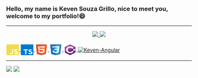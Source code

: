 ### Hello, my name is Keven Souza Grillo, nice to meet you, welcome to my portfolio!😄



<hr>
 <div align="center">
   <a href="https://github.com/Kievgrillo">
   <img height="180em" src="https://github-readme-stats.vercel.app/api?username=Kievgrillo&show_icons=true&theme=light&include_all_commits=true&count_private=true"/>
   <img height="180em" src="https://github-readme-stats.vercel.app/api/top-langs/?username=Kievgrillo&layout=compact&langs_count=7&theme=light"/>
 </div>
  
<div style="display: inline_block"><br>
  <img align="center" alt="Keven-Js" height="30" width="35" src="https://raw.githubusercontent.com/devicons/devicon/master/icons/javascript/javascript-plain.svg">
  <img align="center" alt="Keven-Ts" height="30" width="35" src="https://raw.githubusercontent.com/devicons/devicon/master/icons/typescript/typescript-plain.svg">
  <img align="center" alt="Keven-HTML" height="30" width="35" src="https://raw.githubusercontent.com/devicons/devicon/master/icons/html5/html5-original.svg">
  <img align="center" alt="Keven-CSS" height="30" width="35" src="https://raw.githubusercontent.com/devicons/devicon/master/icons/css3/css3-original.svg">
  <img align="center" alt="Keven-Csharp" height="30" width="35" src="https://raw.githubusercontent.com/devicons/devicon/master/icons/csharp/csharp-original.svg">
  <img align="center" alt="Keven-Angular" height="30" width="35" src="https://cdn.jsdelivr.net/gh/devicons/devicon/icons/angularjs/angularjs-original.svg"/>     
</div>
<hr>
  
<div> 
  <a href="https://www.instagram.com/kevegrillo/" target="_blank"><img src="https://img.shields.io/badge/-Instagram-%23E4405F?style=for-the-badge&logo=instagram&logoColor=white" target="_blank"></a>
  <a href="https://www.linkedin.com/in/keven-souza-grillo-3417a9127/" target="_blank"><img src="https://img.shields.io/badge/-LinkedIn-%230077B5?style=for-the-badge&logo=linkedin&logoColor=white" target="_blank"></a> 
 
<!--  ![Snake animation](https://github.com/Kievgrillo/blob/output/github-contribution-grid-snake.svg) -->
 
</div>
